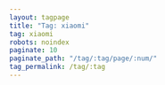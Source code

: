 ```yaml
---
layout: tagpage
title: "Tag: xiaomi"
tag: xiaomi
robots: noindex
paginate: 10
paginate_path: "/tag/:tag/page/:num/"
tag_permalink: /tag/:tag
---
```

